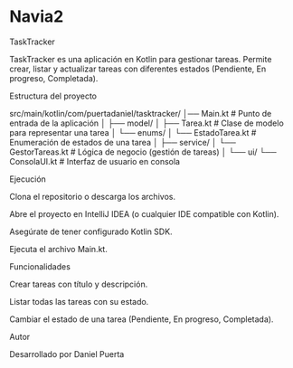 # Navia2
TaskTracker

TaskTracker es una aplicación en Kotlin para gestionar tareas. Permite crear, listar y actualizar tareas con diferentes estados (Pendiente, En progreso, Completada).

Estructura del proyecto

src/main/kotlin/com/puertadaniel/tasktracker/
│── Main.kt # Punto de entrada de la aplicación
│
├── model/
│ ├── Tarea.kt # Clase de modelo para representar una tarea
│ └── enums/
│ └── EstadoTarea.kt # Enumeración de estados de una tarea
│
├── service/
│ └── GestorTareas.kt # Lógica de negocio (gestión de tareas)
│
└── ui/
└── ConsolaUI.kt # Interfaz de usuario en consola

Ejecución

Clona el repositorio o descarga los archivos.

Abre el proyecto en IntelliJ IDEA (o cualquier IDE compatible con Kotlin).

Asegúrate de tener configurado Kotlin SDK.

Ejecuta el archivo Main.kt.

Funcionalidades

Crear tareas con título y descripción.

Listar todas las tareas con su estado.

Cambiar el estado de una tarea (Pendiente, En progreso, Completada).



Autor

Desarrollado por Daniel Puerta

